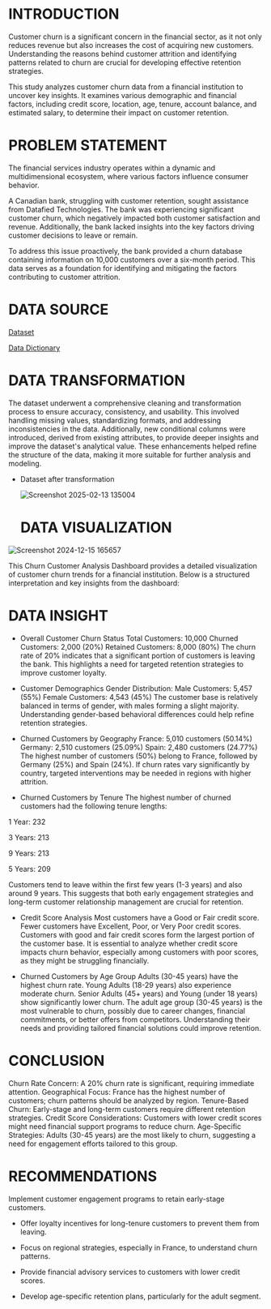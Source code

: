 # INTRODUCTION
Customer churn is a significant concern in the financial sector, as it not only reduces revenue but also increases the cost of acquiring new customers. Understanding the reasons behind customer attrition and identifying patterns related to churn are crucial for developing effective retention strategies.

This study analyzes customer churn data from a financial institution to uncover key insights. It examines various demographic and financial factors, including credit score, location, age, tenure, account balance, and estimated salary, to determine their impact on customer retention.

# PROBLEM STATEMENT
The financial services industry operates within a dynamic and multidimensional ecosystem, where various factors influence consumer behavior.

A Canadian bank, struggling with customer retention, sought assistance from Datafied Technologies. The bank was experiencing significant customer churn, which negatively impacted both customer satisfaction and revenue. Additionally, the bank lacked insights into the key factors driving customer decisions to leave or remain.

To address this issue proactively, the bank provided a churn database containing information on 10,000 customers over a six-month period. This data serves as a foundation for identifying and mitigating the factors contributing to customer attrition.

# DATA SOURCE
[Dataset](https://docs.google.com/spreadsheets/d/1uaklnnc7yeQFgHBR4cP9w91QJcUypdRZWud-MMk8FQM/edit?usp=sharing)

[Data Dictionary](https://docs.google.com/document/d/1LujgftXUBdd7fEscYFml0meJq6xdREsph_pw--PRMeU/edit?usp=sharing)

# DATA TRANSFORMATION 
The dataset underwent a comprehensive cleaning and transformation process to ensure accuracy, consistency, and usability. This involved handling missing values, standardizing formats, and addressing inconsistencies in the data. Additionally, new conditional columns were introduced, derived from existing attributes, to provide deeper insights and improve the dataset's analytical value. These enhancements helped refine the structure of the data, making it more suitable for further analysis and modeling.

- Dataset after transformation

  ![Screenshot 2025-02-13 135004](https://github.com/user-attachments/assets/87a563ad-ca3d-4190-90fa-1570db4bd284)


  # DATA VISUALIZATION

![Screenshot 2024-12-15 165657](https://github.com/user-attachments/assets/e2aa8767-cafe-4259-b7c7-3eb17e1f3950)


This Churn Customer Analysis Dashboard provides a detailed visualization of customer churn trends for a financial institution. Below is a structured interpretation and key insights from the dashboard:

# DATA INSIGHT
 - Overall Customer Churn Status
Total Customers: 10,000
Churned Customers: 2,000 (20%)
Retained Customers: 8,000 (80%)
The churn rate of 20% indicates that a significant portion of customers is leaving the bank. This highlights a need for targeted retention strategies to improve customer loyalty.

- Customer Demographics
Gender Distribution:
Male Customers: 5,457 (55%)
Female Customers: 4,543 (45%)
The customer base is relatively balanced in terms of gender, with males forming a slight majority. Understanding gender-based behavioral differences could help refine retention strategies.

- Churned Customers by Geography
France: 5,010 customers (50.14%)
Germany: 2,510 customers (25.09%)
Spain: 2,480 customers (24.77%)
The highest number of customers (50%) belong to France, followed by Germany (25%) and Spain (24%). If churn rates vary significantly by country, targeted interventions may be needed in regions with higher attrition.

- Churned Customers by Tenure
The highest number of churned customers had the following tenure lengths:

1 Year: 232

3 Years: 213

9 Years: 213

5 Years: 209

Customers tend to leave within the first few years (1-3 years) and also around 9 years. This suggests that both early engagement strategies and long-term customer relationship management are crucial for retention.

- Credit Score Analysis
Most customers have a Good or Fair credit score.
Fewer customers have Excellent, Poor, or Very Poor credit scores.
Customers with good and fair credit scores form the largest portion of the customer base. It is essential to analyze whether credit score impacts churn behavior, especially among customers with poor scores, as they might be struggling financially.

- Churned Customers by Age Group
Adults (30-45 years) have the highest churn rate.
Young Adults (18-29 years) also experience moderate churn.
Senior Adults (45+ years) and Young (under 18 years) show significantly lower churn.
The adult age group (30-45 years) is the most vulnerable to churn, possibly due to career changes, financial commitments, or better offers from competitors. Understanding their needs and providing tailored financial solutions could improve retention.

# CONCLUSION
Churn Rate Concern: A 20% churn rate is significant, requiring immediate attention.
Geographical Focus: France has the highest number of customers; churn patterns should be analyzed by region.
Tenure-Based Churn: Early-stage and long-term customers require different retention strategies.
Credit Score Considerations: Customers with lower credit scores might need financial support programs to reduce churn.
Age-Specific Strategies: Adults (30-45 years) are the most likely to churn, suggesting a need for engagement efforts tailored to this group.

# RECOMMENDATIONS

 Implement customer engagement programs to retain early-stage customers.

- Offer loyalty incentives for long-tenure customers to prevent them from leaving.

- Focus on regional strategies, especially in France, to understand churn patterns.

- Provide financial advisory services to customers with lower credit scores.

- Develop age-specific retention plans, particularly for the adult segment.











